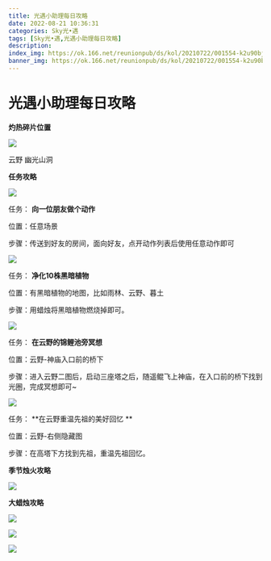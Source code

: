 ```yaml
---
title: 光遇小助理每日攻略
date: 2022-08-21 10:36:31
categories: Sky光•遇
tags: [Sky光•遇,光遇小助理每日攻略]
description: 
index_img: https://ok.166.net/reunionpub/ds/kol/20210722/001554-k2u90bj7ay.png?imageView&thumbnail=600x0&type=jpg
banner_img: https://ok.166.net/reunionpub/ds/kol/20210722/001554-k2u90bj7ay.png?imageView&thumbnail=600x0&type=jpg
---
```

# 光遇小助理每日攻略
**灼热碎片位置**

![](https://ok.166.net/reunionpub/ds/kol/20220821/021929-wz1r5nvf6c.jpeg)

云野 幽光山洞

  

 **任务攻略**

![](https://ok.166.net/reunionpub/ds/kol/20220815/000202-5tqcekuofh.png)

任务： **向一位朋友做个动作**

位置：任意场景

步骤：传送到好友的房间，面向好友，点开动作列表后使用任意动作即可

![](https://ok.166.net/reunionpub/ds/kol/20220821/013236-34iuhctbzg.png)

任务： **净化10株黑暗植物**

位置：有黑暗植物的地图，比如雨林、云野、暮土

步骤：用蜡烛将黑暗植物燃烧掉即可。

  

![](https://ok.166.net/reunionpub/ds/kol/20220821/013300-qb3gno64wh.png)

任务： **在云野的锦鲤池旁冥想**

位置：云野-神庙入口前的桥下

步骤：进入云野二图后，启动三座塔之后，随遥鲲飞上神庙，在入口前的桥下找到光圈，完成冥想即可~

![](https://ok.166.net/reunionpub/ds/kol/20220821/013613-806sfc2spa.png)

任务： **在云野重温先祖的美好回忆  **

位置：云野-右侧隐藏图

步骤：在高塔下方找到先祖，重温先祖回忆。

 **季节烛火攻略**

![](https://ok.166.net/reunionpub/ds/kol/20220821/013700-m1ayu63lh2.png)

  

 **大蜡烛攻略**

![](https://ok.166.net/reunionpub/ds/kol/20220821/013356-twomhqfydj.png)

![](https://ok.166.net/reunionpub/ds/kol/20220821/013423-j8nd73b4ev.png)

![](https://ok.166.net/reunionpub/ds/kol/20220821/013501-c3psrduy7a.png)

  

  

